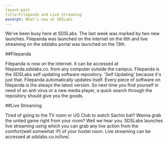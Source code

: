 ```yaml
---
layout:post
title:Filepanda and Live Streaming
excerpt: What's new at SDSLabs
---
```

We've been busy here at SDSLabs. The last week was marked by two new launches. Filepanda was launched on the internet  on the 6th and live streaming on the sdslabs portal was launched on the 13th. 

##Filepanda

Filepanda is now on the internet. It can be accessed at filepanda.sdslabs.co. from any computer outside the campus. 
Filepanda is the SDSLabs self updating software repository. 'Self Updating' because it's just that.
Filepanda automatically updates itself. Every piece of software on filepanda is the always the latest version. So next time you find yourself in need of an anti virus or a new media player, a quick search through the repository should give you the goods.

##Live Streaming

Tired of going to the TV room or UG Club to watch Sachin bat? Wanna grab the united game right from your room? Well we hear you. SDSLabs launches live streaming using which you can grab any live action from the comfort(well somewhat :P) of your hostel room. Live streaming can be accessed at sdslabs.co.in/live/.
